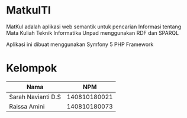 # MatkulTI

MatKul adalah aplikasi web semantik untuk pencarian Informasi tentang Mata Kuliah Teknik Informatika Unpad menggunakan RDF dan SPARQL

Aplikasi ini dibuat menggunakan Symfony 5 PHP Framework

# Kelompok

|        Nama         | NPM          |
| -----               | ---          |
| Sarah Navianti D.S  | 140810180021 |
| Raissa Amini        | 140810180073 |
